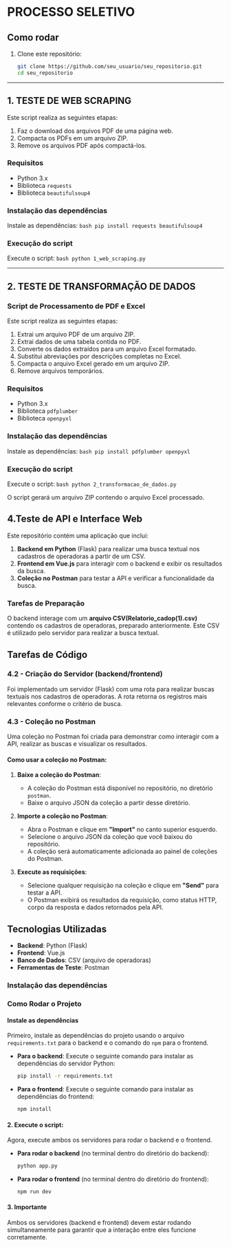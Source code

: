 # PROCESSO SELETIVO

## Como rodar

1. Clone este repositório:
    ```bash
    git clone https://github.com/seu_usuario/seu_repositorio.git
    cd seu_repositorio
    ```

---

## 1. TESTE DE WEB SCRAPING

Este script realiza as seguintes etapas:

1. Faz o download dos arquivos PDF de uma página web.
2. Compacta os PDFs em um arquivo ZIP.
3. Remove os arquivos PDF após compactá-los.

### Requisitos

- Python 3.x
- Biblioteca `requests`
- Biblioteca `beautifulsoup4`

### Instalação das dependências

 Instale as dependências:
    ```bash
    pip install requests beautifulsoup4
    ```

### Execução do script

 Execute o script:
    ```bash
    python 1_web_scraping.py
    ```

---

## 2. TESTE DE TRANSFORMAÇÃO DE DADOS

### Script de Processamento de PDF e Excel

Este script realiza as seguintes etapas:

1. Extrai um arquivo PDF de um arquivo ZIP.
2. Extrai dados de uma tabela contida no PDF.
3. Converte os dados extraídos para um arquivo Excel formatado.
4. Substitui abreviações por descrições completas no Excel.
5. Compacta o arquivo Excel gerado em um arquivo ZIP.
6. Remove arquivos temporários.

### Requisitos

- Python 3.x
- Biblioteca `pdfplumber`
- Biblioteca `openpyxl`

### Instalação das dependências

 Instale as dependências:
    ```bash
    pip install pdfplumber openpyxl
    ```

### Execução do script

 Execute o script:
    ```bash
    python 2_transformacao_de_dados.py
    ```

O script gerará um arquivo ZIP contendo o arquivo Excel processado.


## 4.Teste de API e Interface Web

Este repositório contém uma aplicação que inclui:

1. **Backend em Python** (Flask) para realizar uma busca textual nos cadastros de operadoras a partir de um CSV.
2. **Frontend em Vue.js** para interagir com o backend e exibir os resultados da busca.
3. **Coleção no Postman** para testar a API e verificar a funcionalidade da busca.

### Tarefas de Preparação

O backend interage com um **arquivo CSV(Relatorio_cadop(1).csv)** contendo os cadastros de operadoras, preparado anteriormente. Este CSV é utilizado pelo servidor para realizar a busca textual.

## Tarefas de Código

### 4.2 - Criação do Servidor (backend/frontend)

Foi implementado um servidor (Flask) com uma rota para realizar buscas textuais nos cadastros de operadoras. A rota retorna os registros mais relevantes conforme o critério de busca.

### 4.3 - Coleção no Postman

Uma coleção no Postman foi criada para demonstrar como interagir com a API, realizar as buscas e visualizar os resultados.
#### Como usar a coleção no Postman:

1. **Baixe a coleção do Postman**:

   - A coleção do Postman está disponível no repositório, no diretório `postman`.
   - Baixe o arquivo JSON da coleção a partir desse diretório.

2. **Importe a coleção no Postman**:

   - Abra o Postman e clique em **"Import"** no canto superior esquerdo.
   - Selecione o arquivo JSON da coleção que você baixou do repositório.
   - A coleção será automaticamente adicionada ao painel de coleções do Postman.

3. **Execute as requisições**:

   - Selecione qualquer requisição na coleção e clique em **"Send"** para testar a API.
   - O Postman exibirá os resultados da requisição, como status HTTP, corpo da resposta e dados retornados pela API.


## Tecnologias Utilizadas

- **Backend**: Python (Flask)
- **Frontend**: Vue.js
- **Banco de Dados**: CSV (arquivo de operadoras)
- **Ferramentas de Teste**: Postman

### Instalação das dependências

### Como Rodar o Projeto

#### Instale as dependências

Primeiro, instale as dependências do projeto usando o arquivo `requirements.txt` para o backend e o comando do `npm` para o frontend.

- **Para o backend**: Execute o seguinte comando para instalar as dependências do servidor Python:

    ```bash
    pip install -r requirements.txt
    ```

- **Para o frontend**: Execute o seguinte comando para instalar as dependências do frontend:

    ```bash
    npm install
    ```

#### 2. Execute o script:

Agora, execute ambos os servidores para rodar o backend e o frontend.

- **Para rodar o backend** (no terminal dentro do diretório do backend):

    ```bash
    python app.py
    ```

- **Para rodar o frontend** (no terminal dentro do diretório do frontend):

    ```bash
    npm run dev
    ```

#### 3. Importante

Ambos os servidores (backend e frontend) devem estar rodando simultaneamente para garantir que a interação entre eles funcione corretamente.









